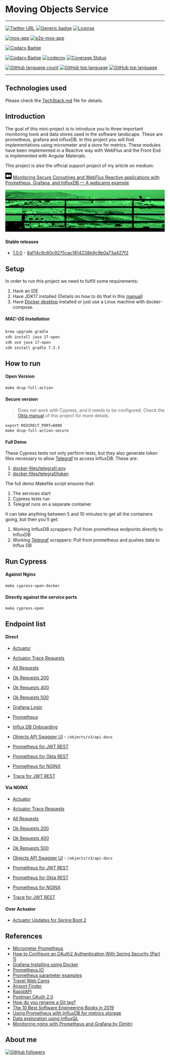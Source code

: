 # Moving Objects Service

---

[![Twitter URL](https://img.shields.io/twitter/url?logoColor=blue&style=social&url=https%3A%2F%2Fimg.shields.io%2Ftwitter%2Furl%3Fstyle%3Dsocial)](https://twitter.com/intent/tweet?text=Checkout%20this%20@github%20repo%20by%20@joaofse%20%F0%9F%91%A8%F0%9F%8F%BD%E2%80%8D%F0%9F%92%BB:%20https://github.com/jesperancinha/moving-objects-service-root)
[![Generic badge](https://img.shields.io/static/v1.svg?label=GitHub&message=Moving%20Objects%20Cams%20Service%20💎&color=informational)](https://github.com/jesperancinha/moving-objects-service-root)
[![License](https://img.shields.io/badge/License-Apache%202.0-blue.svg)](https://opensource.org/licenses/Apache-2.0)

[![mos-app](https://github.com/jesperancinha/moving-objects-service-root/actions/workflows/mos-app.yml/badge.svg)](https://github.com/jesperancinha/moving-objects-service-root/actions/workflows/mos-app.yml)
[![e2e-mos-app](https://github.com/jesperancinha/moving-objects-service-root/actions/workflows/mos-app-e2e.yml/badge.svg)](https://github.com/jesperancinha/moving-objects-service-root/actions/workflows/mos-app-e2e.yml)

[![Codacy Badge](https://app.codacy.com/project/badge/Grade/b968dd9bada749e59b30125dba38f97e)](https://www.codacy.com/gh/jesperancinha/moving-objects-service-root/dashboard?utm_source=github.com&amp;utm_medium=referral&amp;utm_content=jesperancinha/moving-objects-service-root&amp;utm_campaign=Badge_Grade)

[![Codacy Badge](https://app.codacy.com/project/badge/Coverage/b968dd9bada749e59b30125dba38f97e)](https://www.codacy.com/gh/jesperancinha/moving-objects-service-root/dashboard?utm_source=github.com&utm_medium=referral&utm_content=jesperancinha/moving-objects-service-root&utm_campaign=Badge_Coverage)
[![codecov](https://codecov.io/gh/jesperancinha/moving-objects-service-root/branch/main/graph/badge.svg?token=rtZSBWhccP)](https://codecov.io/gh/jesperancinha/moving-objects-service-root)
[![Coverage Status](https://coveralls.io/repos/github/jesperancinha/moving-objects-service-root/badge.svg?branch=main)](https://coveralls.io/github/jesperancinha/moving-objects-service-root?branch=main)

[![GitHub language count](https://img.shields.io/github/languages/count/jesperancinha/moving-objects-service-root.svg)](#)
[![GitHub top language](https://img.shields.io/github/languages/top/jesperancinha/moving-objects-service-root.svg)](#)
[![GitHub top language](https://img.shields.io/github/languages/code-size/jesperancinha/moving-objects-service-root.svg)](#)

---


## Technologies used

Please check the [TechStack.md](TechStack.md) file for details.

## Introduction

The goal of this mini-project is to introduce you to three important monitoring tools and data stores used in the software landscape.
These are prometheus, grafana and influxDB.
In this project you will find implementations using micrometer and a store for metrics.
These modules have been implemented in a Reactive way with WebFlux and the Front End is implemented with Angular Materials.

This project is also the official support project of my article on medium:

[![alt text](https://raw.githubusercontent.com/jesperancinha/project-signer/master/project-signer-templates/icons-20/medium-20.png "Medium")](https://itnext.io/monitoring-secure-coroutines-and-webflux-reactive-applications-with-prometheus-grafana-and-b99dafb59a4b) [Monitoring Secure Coroutines and WebFlux Reactive applications with Prometheus, Grafana, and InfluxDB — A webcams example](https://itnext.io/monitoring-secure-coroutines-and-webflux-reactive-applications-with-prometheus-grafana-and-b99dafb59a4b)

[![alt img](./docs/images/articles.international.airports.intro..png)](https://itnext.io/monitoring-secure-coroutines-and-webflux-reactive-applications-with-prometheus-grafana-and-b99dafb59a4b)

#### Stable releases

-   [1.0.0](https://github.com/jesperancinha/moving-objects-service-root/tree/1.0.0) - [8af14c9c60c9275cac1814238b9c9b0a73a427f2](https://github.com/jesperancinha/moving-objects-service-root/tree/1.0.0)

## Setup

In order to run this project we need to fulfill some requirements:

1.  Have an IDE
2.  Have JDK17 installed (Details on how to do that in this [manual](https://github.com/jesperancinha/project-signer/blob/master/project-signer-templates/Hints%26Tricks.md))
3.  Have [Docker desktop](https://www.docker.com/products/docker-desktop) installed or just use a Linux machine with docker-compose.

##### MAC-OS Installation

```bash
brew upgrade gradle
sdk install java 17-open
sdk use java 17-open
sdk install gradle 7.3.3
```

## How to run

#### Open Version

```shell
make dcup-full-action
```

#### Secure version

>Does not work with Cypress, and it needs to be configured. Check the [Okta manual](./OktaManual.md) of this project for more details.


```shell
export REDIRECT_PORT=8080
make dcup-full-action-secure
```

#### Full Demo

These Cypress tests not only perform tests, but they also generate token files necessary to allow [Telegraf](https://github.com/influxdata/telegraf) to access InfluxDB. These are:

1.  [docker-files/telegraf/.env](./docker-files/telegraf/.env)
2.  [docker-files/telegraf/token](./docker-files/telegraf/token)

The full demo Makefile script ensures that:

1.  The services start
2.  Cypress tests run
3.  Telegraf runs on a separate container

It can take anything between 5 and 10 minutes to get all the containers going, but then you'll get:

1.  Working InfluxDB scrappers: Pull from prometheus endpoints directly to InfluxDB
2.  Working [Telegraf](https://github.com/influxdata/telegraf) scrappers: Pull from prometheus and pushes data to Influx DB 

## Run Cypress

#### Against Nginx

```shell
make cypress-open-docker
```

#### Directly against the service ports

```shell
make cypress-open
```

## Endpoint list

#### Direct

-   [Actuator](http://localhost:8082/objects/actuator/)
-   [Actuator Trace Requests](http://localhost:8082/aggregator/actuator/httptrace)
-   [All Requests](http://localhost:8082/objects/actuator/metrics/http.server.requests)
-   [Ok Requests 200](http://localhost:8082/objects/actuator/metrics/http.server.requests?tag=status:200)
-   [Ok Requests 400](http://localhost:8082/objects/actuator/metrics/http.server.requests?tag=status:400)
-   [Ok Requests 500](http://localhost:8082/objects/actuator/metrics/http.server.requests?tag=status:500)
-   [Grafana Login](http://localhost:3000/login)
-   [Prometheus](http://localhost:9090/graph)
-   [Influx DB Onboarding](http://localhost:8086/onboarding)
-   [Objects API Swagger UI](http://localhost:8082/objects/webjars/swagger-ui/index.html) - `/objects/v3/api-docs`

-   [Prometheus for JWT REST](http://localhost:8081/objects/actuator/prometheus)
-   [Prometheus for Okta REST](http://localhost:8082/aggregator/actuator/prometheus)
-   [Prometheus for NGINX](http://localhost:4000/metrics)

-   [Trace for JWT REST](http://localhost:8081/objects/actuator/metrics/http.server.requests)

#### Via NGINX

-   [Actuator](http://localhost:8080/objects/actuator/)
-   [Actuator Trace Requests](http://localhost:8080/aggregator/actuator/httptrace)
-   [All Requests](http://localhost:8080/objects/actuator/metrics/http.server.requests)
-   [Ok Requests 200](http://localhost:8080/objects/actuator/metrics/http.server.requests?tag=status:200)
-   [Ok Requests 400](http://localhost:8080/objects/actuator/metrics/http.server.requests?tag=status:400)
-   [Ok Requests 500](http://localhost:8080/objects/actuator/metrics/http.server.requests?tag=status:500)
-   [Objects API Swagger UI](http://localhost:8080/objects/webjars/swagger-ui/index.html) - `/objects/v3/api-docs`

-   [Prometheus for JWT REST](http://localhost:8080/objects/actuator/prometheus)
-   [Prometheus for Okta REST](http://localhost:8080/aggregator/actuator/prometheus)
-   [Prometheus for NGINX](http://localhost:8080/metrics)

-   [Trace for JWT REST](http://localhost:8080/objects/actuator/metrics/http.server.requests)

#### Over Actuator

-   [Actuator Updates for Spring Boot 2](https://github.com/spring-projects/spring-boot/wiki/Spring-Boot-2.2.0-M3-Release-Notes#actuator-http-trace-and-auditing-are-disabled-by-default)

## References

-   [Micrometer Prometheus](https://micrometer.io/docs/registry/prometheus)
-   [How to Configure an OAuth2 Authentication With Spring Security (Part 1)](https://dzone.com/articles/how-to-configure-an-oauth2-authentication-with-spr)
-   [Grafana Installing using Docker](https://grafana.com/docs/grafana/latest/installation/docker/)
-   [Prometheus.IO](https://prometheus.io/)
-   [Prometheus parameter examples](https://github.com/prometheus/prometheus/blob/release-2.15/config/testdata/conf.good.yml)
-   [Travel Web Cams](https://rapidapi.com/webcams.travel/api/webcams-travel)
-   [Airport Finder](https://rapidapi.com/cometari/api/airportsfinder)
-   [RapidAPI](https://rapidapi.com/)
-   [Postman OAuth 2.0](https://learning.getpostman.com/docs/postman/sending-api-requests/authorization/#oauth-20)
-   [How do you rename a Git tag?](https://stackoverflow.com/questions/1028649/how-do-you-rename-a-git-tag)
-   [The 10 Best Software Engineering Books in 2019](https://devconnected.com/the-10-best-software-engineering-books-in-2019/)
-   [Using Prometheus with InfluxDB for metrics storage](https://www.percona.com/live/e17/sites/default/files/slides/Using%20Prometheus%20with%20InfluxDB%20for%20Metrics%20Storage%20-%20FileId%20-%20115469.pdf)
-   [Data exploration using InfluxQL](https://docs.influxdata.com/influxdb/v1.7/query_language/data_exploration/)
-   [Monitoring nginx with Prometheus and Grafana by Dimitri](https://dimitr.im/monitoring-nginx-with-prometheus-and-grafana)

## About me

[![GitHub followers](https://img.shields.io/github/followers/jesperancinha.svg?label=Jesperancinha&style=for-the-badge&logo=github&color=grey "GitHub")](https://github.com/jesperancinha)
